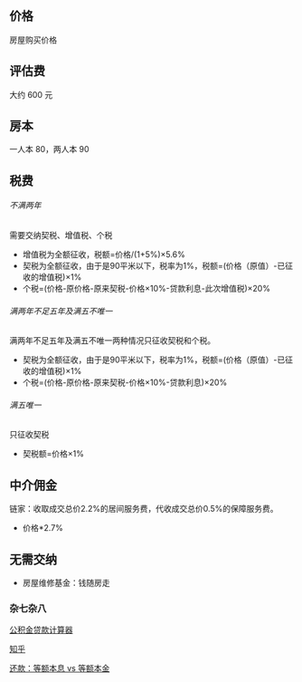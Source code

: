 ## 价格

房屋购买价格

## 评估费

大约 600 元

## 房本

一人本 80，两人本 90

## 税费

###### 不满两年

需要交纳契税、增值税、个税

- 增值税为全额征收，税额=价格/(1+5%)×5.6%
- 契税为全额征收，由于是90平米以下，税率为1%，税额=(价格（原值）-已征收的增值税)×1%
- 个税=(价格-原价格-原来契税-价格×10%-贷款利息-此次增值税)×20%

###### 满两年不足五年及满五不唯一

满两年不足五年及满五不唯一两种情况只征收契税和个税。

- 契税为全额征收，由于是90平米以下，税率为1%，税额=(价格（原值）-已征收的增值税)×1%
- 个税=(价格-原价格-原来契税-价格×10%-贷款利息)×20%

###### 满五唯一

只征收契税

- 契税额=价格×1%

## 中介佣金

链家：收取成交总价2.2%的居间服务费，代收成交总价0.5%的保障服务费。

- 价格*2.7%

## 无需交纳

- 房屋维修基金：钱随房走

### 杂七杂八

[公积金贷款计算器](http://gjj.beijing.gov.cn/web/zwfw5/cyjsq/gjjdkjsq/index.html)

[知乎](https://zhuanlan.zhihu.com/p/38670504)

[还款：等额本息 vs 等额本金](https://zhuanlan.zhihu.com/p/37403083)
